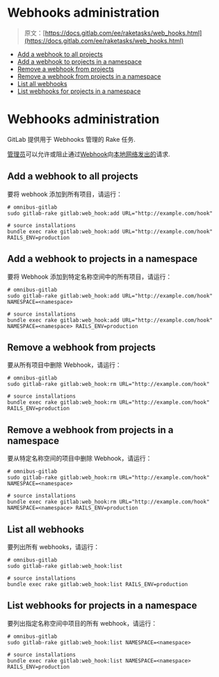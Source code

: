 # Webhooks administration

> 原文：[https://docs.gitlab.com/ee/raketasks/web_hooks.html](https://docs.gitlab.com/ee/raketasks/web_hooks.html)

*   [Add a webhook to all projects](#add-a-webhook-to-all-projects)
*   [Add a webhook to projects in a namespace](#add-a-webhook-to-projects-in-a-namespace)
*   [Remove a webhook from projects](#remove-a-webhook-from-projects)
*   [Remove a webhook from projects in a namespace](#remove-a-webhook-from-projects-in-a-namespace)
*   [List all webhooks](#list-all-webhooks)
*   [List webhooks for projects in a namespace](#list-webhooks-for-projects-in-a-namespace)

# Webhooks administration[](#webhooks-administration-core-only "Permalink")

GitLab 提供用于 Webhooks 管理的 Rake 任务.

[管理员](../security/webhooks.html)可以允许或阻止通过[Webhook](../security/webhooks.html)向[本地网络发出的](../security/webhooks.html)请求.

## Add a webhook to all projects[](#add-a-webhook-to-all-projects "Permalink")

要将 webhook 添加到所有项目，请运行：

```
# omnibus-gitlab
sudo gitlab-rake gitlab:web_hook:add URL="http://example.com/hook"

# source installations
bundle exec rake gitlab:web_hook:add URL="http://example.com/hook" RAILS_ENV=production 
```

## Add a webhook to projects in a namespace[](#add-a-webhook-to-projects-in-a-namespace "Permalink")

要将 Webhook 添加到特定名称空间中的所有项目，请运行：

```
# omnibus-gitlab
sudo gitlab-rake gitlab:web_hook:add URL="http://example.com/hook" NAMESPACE=<namespace>

# source installations
bundle exec rake gitlab:web_hook:add URL="http://example.com/hook" NAMESPACE=<namespace> RAILS_ENV=production 
```

## Remove a webhook from projects[](#remove-a-webhook-from-projects "Permalink")

要从所有项目中删除 Webhook，请运行：

```
# omnibus-gitlab
sudo gitlab-rake gitlab:web_hook:rm URL="http://example.com/hook"

# source installations
bundle exec rake gitlab:web_hook:rm URL="http://example.com/hook" RAILS_ENV=production 
```

## Remove a webhook from projects in a namespace[](#remove-a-webhook-from-projects-in-a-namespace "Permalink")

要从特定名称空间的项目中删除 Webhook，请运行：

```
# omnibus-gitlab
sudo gitlab-rake gitlab:web_hook:rm URL="http://example.com/hook" NAMESPACE=<namespace>

# source installations
bundle exec rake gitlab:web_hook:rm URL="http://example.com/hook" NAMESPACE=<namespace> RAILS_ENV=production 
```

## List all webhooks[](#list-all-webhooks "Permalink")

要列出所有 webhooks，请运行：

```
# omnibus-gitlab
sudo gitlab-rake gitlab:web_hook:list

# source installations
bundle exec rake gitlab:web_hook:list RAILS_ENV=production 
```

## List webhooks for projects in a namespace[](#list-webhooks-for-projects-in-a-namespace "Permalink")

要列出指定名称空间中项目的所有 webhook，请运行：

```
# omnibus-gitlab
sudo gitlab-rake gitlab:web_hook:list NAMESPACE=<namespace>

# source installations
bundle exec rake gitlab:web_hook:list NAMESPACE=<namespace> RAILS_ENV=production 
```